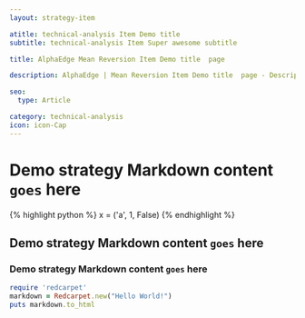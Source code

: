 ```yaml
---
layout: strategy-item

atitle: technical-analysis Item Demo title 
subtitle: technical-analysis Item Super awesome subtitle

title: AlphaEdge Mean Reversion Item Demo title  page

description: AlphaEdge | Mean Reversion Item Demo title  page - Description 160-260 chars

seo:
  type: Article

category: technical-analysis
icon: icon-Cap
---
```


# Demo strategy Markdown content `goes` here

{% highlight python %}
x = ('a', 1, False)
{% endhighlight %}

## Demo strategy Markdown content `goes` here
### Demo strategy Markdown content `goes` here

```ruby
require 'redcarpet'
markdown = Redcarpet.new("Hello World!")
puts markdown.to_html
```
